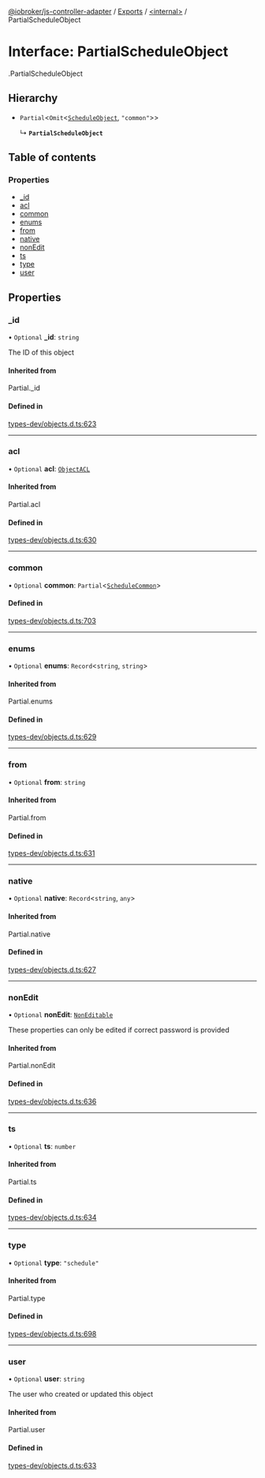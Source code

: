 [@iobroker/js-controller-adapter](../README.md) / [Exports](../modules.md) / [<internal\>](../modules/internal_.md) / PartialScheduleObject

# Interface: PartialScheduleObject

[<internal>](../modules/internal_.md).PartialScheduleObject

## Hierarchy

- `Partial`<`Omit`<[`ScheduleObject`](internal_.ScheduleObject.md), ``"common"``\>\>

  ↳ **`PartialScheduleObject`**

## Table of contents

### Properties

- [\_id](internal_.PartialScheduleObject.md#_id)
- [acl](internal_.PartialScheduleObject.md#acl)
- [common](internal_.PartialScheduleObject.md#common)
- [enums](internal_.PartialScheduleObject.md#enums)
- [from](internal_.PartialScheduleObject.md#from)
- [native](internal_.PartialScheduleObject.md#native)
- [nonEdit](internal_.PartialScheduleObject.md#nonedit)
- [ts](internal_.PartialScheduleObject.md#ts)
- [type](internal_.PartialScheduleObject.md#type)
- [user](internal_.PartialScheduleObject.md#user)

## Properties

### \_id

• `Optional` **\_id**: `string`

The ID of this object

#### Inherited from

Partial.\_id

#### Defined in

[types-dev/objects.d.ts:623](https://github.com/ioBroker/ioBroker.js-controller/blob/fb48eb1c/packages/types-dev/objects.d.ts#L623)

___

### acl

• `Optional` **acl**: [`ObjectACL`](internal_.ObjectACL.md)

#### Inherited from

Partial.acl

#### Defined in

[types-dev/objects.d.ts:630](https://github.com/ioBroker/ioBroker.js-controller/blob/fb48eb1c/packages/types-dev/objects.d.ts#L630)

___

### common

• `Optional` **common**: `Partial`<[`ScheduleCommon`](internal_.ScheduleCommon.md)\>

#### Defined in

[types-dev/objects.d.ts:703](https://github.com/ioBroker/ioBroker.js-controller/blob/fb48eb1c/packages/types-dev/objects.d.ts#L703)

___

### enums

• `Optional` **enums**: `Record`<`string`, `string`\>

#### Inherited from

Partial.enums

#### Defined in

[types-dev/objects.d.ts:629](https://github.com/ioBroker/ioBroker.js-controller/blob/fb48eb1c/packages/types-dev/objects.d.ts#L629)

___

### from

• `Optional` **from**: `string`

#### Inherited from

Partial.from

#### Defined in

[types-dev/objects.d.ts:631](https://github.com/ioBroker/ioBroker.js-controller/blob/fb48eb1c/packages/types-dev/objects.d.ts#L631)

___

### native

• `Optional` **native**: `Record`<`string`, `any`\>

#### Inherited from

Partial.native

#### Defined in

[types-dev/objects.d.ts:627](https://github.com/ioBroker/ioBroker.js-controller/blob/fb48eb1c/packages/types-dev/objects.d.ts#L627)

___

### nonEdit

• `Optional` **nonEdit**: [`NonEditable`](internal_.NonEditable.md)

These properties can only be edited if correct password is provided

#### Inherited from

Partial.nonEdit

#### Defined in

[types-dev/objects.d.ts:636](https://github.com/ioBroker/ioBroker.js-controller/blob/fb48eb1c/packages/types-dev/objects.d.ts#L636)

___

### ts

• `Optional` **ts**: `number`

#### Inherited from

Partial.ts

#### Defined in

[types-dev/objects.d.ts:634](https://github.com/ioBroker/ioBroker.js-controller/blob/fb48eb1c/packages/types-dev/objects.d.ts#L634)

___

### type

• `Optional` **type**: ``"schedule"``

#### Inherited from

Partial.type

#### Defined in

[types-dev/objects.d.ts:698](https://github.com/ioBroker/ioBroker.js-controller/blob/fb48eb1c/packages/types-dev/objects.d.ts#L698)

___

### user

• `Optional` **user**: `string`

The user who created or updated this object

#### Inherited from

Partial.user

#### Defined in

[types-dev/objects.d.ts:633](https://github.com/ioBroker/ioBroker.js-controller/blob/fb48eb1c/packages/types-dev/objects.d.ts#L633)
